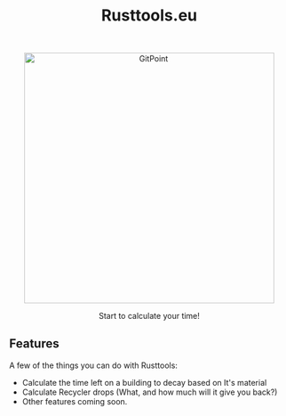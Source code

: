 <h1 align="center"> Rusttools.eu </h1> <br>
<p align="center">
  <a href="#">
    <img alt="GitPoint" title="GitPoint" src="https://cdn.discordapp.com/attachments/826149087715262474/1158939770609741874/logo.png?ex=651e1245&is=651cc0c5&hm=4863bdd61f2b790b2903093a016e5f1338c9d4f90a7daf691c5f27860073d9ac&" width="450">
  </a>
</p>

<p align="center">
  Start to calculate your time!
</p>

## Features

A few of the things you can do with Rusttools:

* Calculate the time left on a building to decay based on It's material
* Calculate Recycler drops (What, and how much will it give you back?)
* Other features coming soon.
